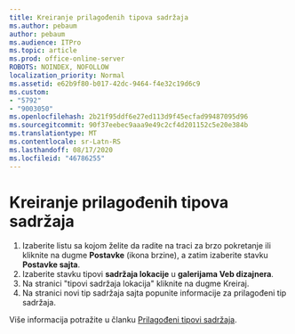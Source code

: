 ```yaml
---
title: Kreiranje prilagođenih tipova sadržaja
ms.author: pebaum
author: pebaum
ms.audience: ITPro
ms.topic: article
ms.prod: office-online-server
ROBOTS: NOINDEX, NOFOLLOW
localization_priority: Normal
ms.assetid: e62b9f80-b017-42dc-9464-f4e32c19d6c9
ms.custom:
- "5792"
- "9003050"
ms.openlocfilehash: 2b21f95ddf6e27ed113d9f45ecfad99487095d96
ms.sourcegitcommit: 90f37eebec9aaa9e49c2cf4d201152c5e20e384b
ms.translationtype: MT
ms.contentlocale: sr-Latn-RS
ms.lasthandoff: 08/17/2020
ms.locfileid: "46786255"
---
```

# <a name="create-custom-content-types"></a>Kreiranje prilagođenih tipova sadržaja

1. Izaberite listu sa kojom želite da radite na traci za brzo pokretanje ili kliknite na dugme **Postavke**  (ikona brzine), a zatim izaberite stavku  **Postavke sajta**.
2. Izaberite stavku tipovi **sadržaja lokacije**  u  **galerijama Veb dizajnera**.
3. Na stranici "tipovi sadržaja lokacija" kliknite na dugme Kreiraj.
4. Na stranici novi tip sadržaja sajta popunite informacije za prilagođeni tip sadržaja.

Više informacija potražite u članku  [Prilagođeni tipovi sadržaja](https://support.microsoft.com/office/e1277a2e-a1e8-4473-9126-91a0647766e5#__toc323548991).